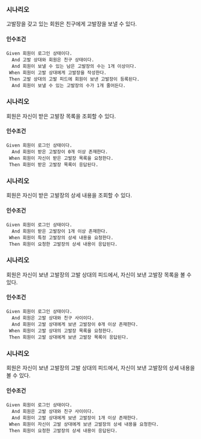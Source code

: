 ### 시나리오

고발장을 갖고 있는 회원은 친구에게 고발장을 보낼 수 있다.

#### 인수조건

```gherkin
Given 회원이 로그인 상태이다.
  And 고발 상대와 회원은 친구 상태이다.
  And 회원이 보낼 수 있는 남은 고발장의 수는 1개 이상이다.
 When 회원이 고발 상대에게 고발장을 작성한다.
 Then 고발 상대의 고발 피드에 회원이 보낸 고발장이 등록된다.
  And 회원이 보낼 수 있는 고발장의 수가 1개 줄어든다.
```

### 시나리오

회원은 자신이 받은 고발장 목록을 조회할 수 있다.

#### 인수조건

```gherkin
Given 회원이 로그인 상태이다.
  And 회원이 받은 고발장이 0개 이상 존재한다.
 When 회원이 자신이 받은 고발장 목록을 요청한다.
 Then 회원이 받은 고발장 목록이 응답된다.
```

### 시나리오

회원은 자신이 받은 고발장의 상세 내용을 조회할 수 있다.

#### 인수조건

```gherkin
Given 회원이 로그인 상태이다.
  And 회원이 받은 고발장이 1개 이상 존재한다.
 When 회원이 특정 고발장의 상세 내용을 요청한다.
 Then 회원이 요청한 고발장의 상세 내용이 응답된다.
```

### 시나리오

회원은 자신이 보낸 고발장의 고발 상대의 피드에서, 자신이 보낸 고발장 목록을 볼 수 있다.

#### 인수조건

```gherkin
Given 회원이 로그인 상태이다.
  And 회원은 고발 상대와 친구 사이이다.
  And 회원이 고발 상대에게 보낸 고발장이 0개 이상 존재한다.
 When 회원이 고발 상대의 고발장 목록을 요청한다.
 Then 회원이 고발 상대에게 보낸 고발장 목록이 응답된다.
```

### 시나리오

회원은 자신이 보낸 고발장의 고발 상대의 피드에서, 자신이 보낸 고발장의 상세 내용을 볼 수 있다.

#### 인수조건

```gherkin
Given 회원이 로그인 상태이다.
  And 회원은 고발 상대와 친구 사이이다.
  And 회원이 고발 상대에게 보낸 고발장이 1개 이상 존재한다.
 When 회원이 자신이 고발 상대에게 보낸 고발장의 상세 내용을 요청한다.
 Then 회원이 요청한 고발장의 상세 내용이 응답된다.
```